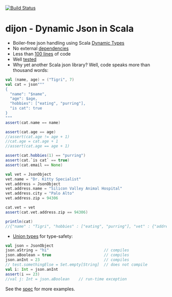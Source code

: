 [![Build Status](https://travis-ci.org/pathikrit/dijon.png)](http://travis-ci.org/pathikrit/dijon)

dijon - Dynamic Json in Scala
=====
* Boiler-free json handling using Scala [Dynamic Types](http://www.scala-lang.org/api/2.10.3/index.html#scala.Dynamic)
* No external [dependencies](build.sbt)
* Less than [100 lines](src/main/scala/com/github/pathikrit/dijon/package.scala) of code
* Well [tested][1]
* Why yet another Scala json library? Well, code speaks more than thousand words:

```scala
val (name, age) = ("Tigri", 7)
val cat = json"""
{
  "name": "$name",
  "age": $age,
  "hobbies": ["eating", "purring"],
  "is cat": true
}
"""
assert(cat.name == name)

assert(cat.age == age)
//assert(cat.age != age + 1)
//cat.age = cat.age + 1
//assert(cat.age == age + 1)

assert(cat.hobbies(1) == "purring")
assert(cat.`is cat` == true)
assert(cat.email == None)

val vet = JsonObject
vet.name = "Dr. Kitty Specialist"
vet.address = JsonObject
vet.address.name = "Silicon Valley Animal Hospital"
vet.address.city = "Palo Alto"
vet.address.zip = 94306

cat.vet = vet
assert(cat.vet.address.zip == 94306)

println(cat)
//{"name" : "Tigri", "hobbies" : ["eating", "purring"], "vet" : {"address" : {"city" : "Palo Alto", "zip" : 94306, "name" : "Silicon Valley Animal Hospital"}, "name" : "Dr. Kitty Specialist"}, "is cat" : true, "age" : 7.0}
```

* [Union types](src/main/scala/com/github/pathikrit/dijon/package.scala#L9) for type-safety:
```scala
val json = JsonObject
json.aString = "hi"                        // compiles
json.aBoolean = true                       // compiles
json.anInt = 23                            // compiles
// test.somethingElse = Set.empty[String]  // does not compile
val i: Int = json.anInt
assert(i == 23)
//val j: Int = json.aBoolean    // run-time exception
```

See the [spec][1] for more examples.


[1]: src/test/scala/com/github/pathikrit/dijon/DijonSpec.scala